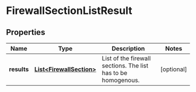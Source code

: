 # FirewallSectionListResult

## Properties
Name | Type | Description | Notes
------------ | ------------- | ------------- | -------------
**results** | [**List&lt;FirewallSection&gt;**](FirewallSection.md) | List of the firewall sections. The list has to be homogenous. |  [optional]
